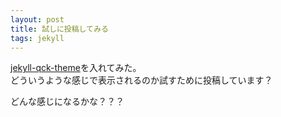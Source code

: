 ```yaml
---
layout: post
title: 試しに投稿してみる
tags: jekyll
---
```


[jekyll-qck-theme](https://github.com/qckanemoto/jekyll-qck-theme)を入れてみた。  
どういうような感じで表示されるのか試すために投稿しています？

どんな感じになるかな？？？